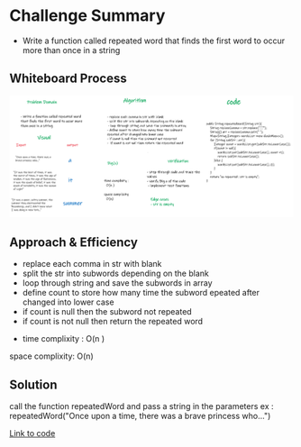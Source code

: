 # Challenge Summary
<!-- Description of the challenge -->
* Write a function called repeated word that finds the first word to occur more than once in a string


## Whiteboard Process
<!-- Embedded whiteboard image -->
![repeated word whiteboard](images/repeated.png)

## Approach & Efficiency
<!-- What approach did you take? Why? What is the Big O space/time for this approach? -->
- replace each comma in str with blank
- split the str into subwords depending on the blank
- loop through string and save the subwords in array
- define count to store how many time the subword epeated after changed into lower case
- if count is null then the subword not repeated
- if count is not null then return the repeated word

* time complixity :
O(n )

space complixity:
O(n)

## Solution
<!-- Show how to run your code, and examples of it in action -->
call the function repeatedWord and pass a string in the parameters
 ex : repeatedWord("Once upon a time, there was a brave princess who...")

[Link to code](app/src/main/java/code30/HashTable.java)